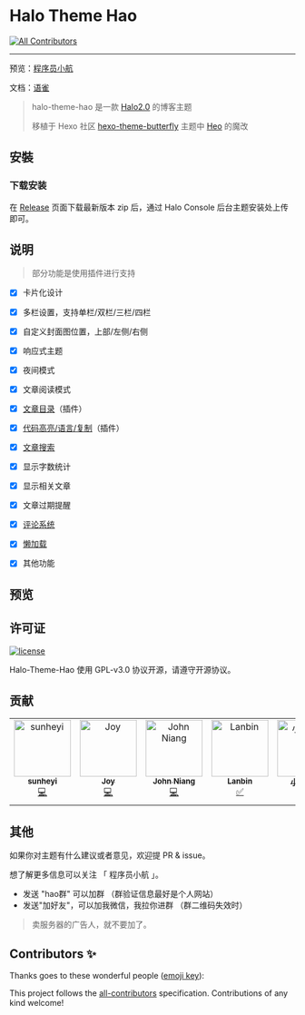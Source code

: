 # Halo Theme Hao
<!-- ALL-CONTRIBUTORS-BADGE:START - Do not remove or modify this section -->
[![All Contributors](https://img.shields.io/badge/all_contributors-6-orange.svg?style=flat-square)](#contributors-)
<!-- ALL-CONTRIBUTORS-BADGE:END -->
---

预览：[程序员小航](http://liuzhihang.com/)

文档：[语雀](https://www.yuque.com/liuzhihangs/halo-theme-hao)

> halo-theme-hao 是一款 [Halo2.0](https://github.com/halo-dev/halo) 的博客主题
>
> 移植于 Hexo 社区 [hexo-theme-butterfly](https://github.com/jerryc127/hexo-theme-butterfly)
> 主题中 [Heo](https://blog.zhheo.com/) 的魔改

## 安裝

### 下载安装
在 [Release](https://github.com/liuzhihang/halo-theme-hao/releases) 页面下载最新版本 zip 后，通过 Halo Console 后台主题安装处上传即可。

## 说明
> 部分功能是使用插件进行支持

- [x] 卡片化设计
- [x] 多栏设置，支持单栏/双栏/三栏/四栏
- [x] 自定义封面图位置，上部/左侧/右侧
- [x] 响应式主题
- [x] 夜间模式
- [x] 文章阅读模式
- [X] [文章目录](https://github.com/liuzhihang/plugin-tocbot)（插件）
- [X] [代码高亮/语言/复制](https://github.com/liuzhihang/plugin-prismjs)（插件）
- [x] [文章搜索](https://github.com/halo-sigs/plugin-search-widget)
- [x] 显示字数统计
- [x] 显示相关文章
- [x] 文章过期提醒
- [X] [评论系统](https://github.com/halo-sigs/plugin-comment-widget)
- [x] [懒加载](https://github.com/liuzhihang/plugin-lazyload)
- [x] 其他功能


## 预览


## 许可证

[![license](https://img.shields.io/github/license/halo-dev/halo.svg?style=flat-square)](https://github.com/halo-dev/halo/blob/master/LICENSE)

Halo-Theme-Hao 使用 GPL-v3.0 协议开源，请遵守开源协议。

## 贡献

<!-- ALL-CONTRIBUTORS-LIST:START - Do not remove or modify this section -->
<!-- prettier-ignore-start -->
<!-- markdownlint-disable -->
<table>
  <tbody>
    <tr>
      <td align="center" valign="top" width="14.28%"><a href="https://shyblog.world/"><img src="https://avatars.githubusercontent.com/u/50973219?v=4?s=100" width="100px;" alt="sunheyi"/><br /><sub><b>sunheyi</b></sub></a><br /><a href="https://github.com/liuzhihang/halo-theme-hao/commits?author=shy-share" title="Code">💻</a></td>
      <td align="center" valign="top" width="14.28%"><a href="https://github.com/Joydevelop"><img src="https://avatars.githubusercontent.com/u/79132319?v=4?s=100" width="100px;" alt="Joy"/><br /><sub><b>Joy</b></sub></a><br /><a href="https://github.com/liuzhihang/halo-theme-hao/commits?author=Joydevelop" title="Code">💻</a></td>
      <td align="center" valign="top" width="14.28%"><a href="https://johnniang.me"><img src="https://avatars.githubusercontent.com/u/16865714?v=4?s=100" width="100px;" alt="John Niang"/><br /><sub><b>John Niang</b></sub></a><br /><a href="https://github.com/liuzhihang/halo-theme-hao/commits?author=JohnNiang" title="Code">💻</a></td>
      <td align="center" valign="top" width="14.28%"><a href="https://lanbinovo.cn"><img src="https://avatars.githubusercontent.com/u/62149873?v=4?s=100" width="100px;" alt="Lanbin"/><br /><sub><b>Lanbin</b></sub></a><br /><a href="#tutorial-lanbinshijie" title="Tutorials">✅</a></td>
      <td align="center" valign="top" width="14.28%"><a href="https://sunguoqi.com/"><img src="https://avatars.githubusercontent.com/u/79169717?v=4?s=100" width="100px;" alt="小孙同学"/><br /><sub><b>小孙同学</b></sub></a><br /><a href="#tutorial-sun0225SUN" title="Tutorials">✅</a> <a href="https://github.com/liuzhihang/halo-theme-hao/commits?author=sun0225SUN" title="Code">💻</a></td>
      <td align="center" valign="top" width="14.28%"><a href="http://airbozh.cn"><img src="https://avatars.githubusercontent.com/u/50261327?v=4?s=100" width="100px;" alt="airbo"/><br /><sub><b>airbo</b></sub></a><br /><a href="#tutorial-AirboZH" title="Tutorials">✅</a> <a href="https://github.com/liuzhihang/halo-theme-hao/commits?author=AirboZH" title="Code">💻</a></td>
    </tr>
  </tbody>
</table>

<!-- markdownlint-restore -->
<!-- prettier-ignore-end -->

<!-- ALL-CONTRIBUTORS-LIST:END -->

## 其他

如果你对主题有什么建议或者意见，欢迎提 PR & issue。

想了解更多信息可以关注 「 程序员小航 」。

- 发送 "hao群" 可以加群 （群验证信息最好是个人网站）
- 发送"加好友"，可以加我微信，我拉你进群 （群二维码失效时）

> 卖服务器的广告人，就不要加了。

## Contributors ✨

Thanks goes to these wonderful people ([emoji key](https://allcontributors.org/docs/en/emoji-key)):

<!-- ALL-CONTRIBUTORS-LIST:START - Do not remove or modify this section -->
<!-- prettier-ignore-start -->
<!-- markdownlint-disable -->
<!-- markdownlint-restore -->
<!-- prettier-ignore-end -->
<!-- ALL-CONTRIBUTORS-LIST:END -->

This project follows the [all-contributors](https://github.com/all-contributors/all-contributors) specification. Contributions of any kind welcome!
